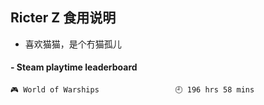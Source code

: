 ## Ricter Z 食用说明
- 喜欢猫猫，是个冇猫孤儿

<!-- steam-box start -->
#### - Steam playtime leaderboard
```text
🎮 World of Warships                 🕘 196 hrs 58 mins
```
<!-- Powered by https://github.com/YouEclipse/steam-box . -->
<!-- steam-box end -->
